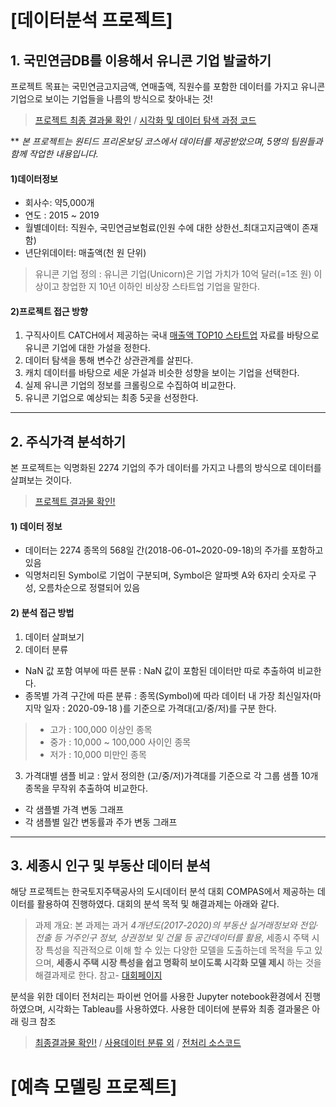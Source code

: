 # [데이터분석 프로젝트]

## 1. 국민연금DB를 이용해서 유니콘 기업 발굴하기  
프로젝트 목표는 국민연금고지금액, 연매출액, 직원수를 포함한 데이터를 가지고 유니콘기업으로 보이는 기업들을 나름의 방식으로 찾아내는 것!
> [프로젝트 최종 결과물 확인](https://nbviewer.jupyter.org/github/Lucia-KIM/project/blob/main/%E1%84%8B%E1%85%B2%E1%84%82%E1%85%B5%E1%84%8F%E1%85%A9%E1%86%AB%E1%84%80%E1%85%B5%E1%84%8B%E1%85%A5%E1%86%B8%E1%84%8E%E1%85%A1%E1%86%BD%E1%84%80%E1%85%B5/final.ipynb) / [시각화 및 데이터 탐색 과정 코드](https://github.com/Lucia-KIM/project/tree/main/%E1%84%8B%E1%85%B2%E1%84%82%E1%85%B5%E1%84%8F%E1%85%A9%E1%86%AB%E1%84%80%E1%85%B5%E1%84%8B%E1%85%A5%E1%86%B8%E1%84%8E%E1%85%A1%E1%86%BD%E1%84%80%E1%85%B5)

** _본 프로젝트는 원티드 프리온보딩 코스에서 데이터를 제공받았으며, 5명의 팀원들과 함께 작업한 내용입니다._ 

#### 1)데이터정보
- 회사수: 약5,000개
- 연도 : 2015 ~ 2019
- 월별데이터: 직원수, 국민연금보험료(인원 수에 대한 상한선_최대고지금액이 존재함)
- 년단위데이터: 매출액(천 원 단위)
> 유니콘 기업 정의 : 유니콘 기업(Unicorn)은 기업 가치가 10억 달러(=1조 원) 이상이고 창업한 지 10년 이하인 비상장 스타트업 기업을 말한다.

#### 2)프로젝트 접근 방향
1. 구직사이트 CATCH에서 제공하는 국내 [매출액 TOP10 스타트업](https://m.catch.co.kr/Comp/CompThemeRank?TCode=163) 자료를 바탕으로 유니콘 기업에 대한 가설을 정한다. 
2. 데이터 탐색을 통해 변수간 상관관계를 살핀다. 
3. 캐치 데이터를 바탕으로 세운 가설과 비슷한 성향을 보이는 기업을 선택한다. 
4. 실제 유니콘 기업의 정보를 크롤링으로 수집하여 비교한다.
5. 유니콘 기업으로 예상되는 최종 5곳을 선정한다.
---
## 2. 주식가격 분석하기
본 프로젝트는 익명화된 2274 기업의 주가 데이터를 가지고 나름의 방식으로 데이터를 살펴보는 것이다. 
> [프로젝트 결과물 확인!](https://nbviewer.jupyter.org/github/Lucia-KIM/project/blob/main/%E1%84%8C%E1%85%AE%E1%84%80%E1%85%A1%E1%84%87%E1%85%AE%E1%86%AB%E1%84%89%E1%85%A5%E1%86%A8/wanted_stock_price_analysis.ipynb)

#### 1) 데이터 정보
- 데이터는 2274 종목의 568일 간(2018-06-01~2020-09-18)의 주가를 포함하고 있음
- 익명처리된 Symbol로 기업이 구분되며, Symbol은 알파벳 A와 6자리 숫자로 구성, 오름차순으로 정렬되어 있음

#### 2) 분석 접근 방법
1. 데이터 살펴보기
2. 데이터 분류
 - NaN 값 포함 여부에 따른 분류 : NaN 값이 포함된 데이터만 따로 추출하여 비교한다.
 - 종목별 가격 구간에 따른 분류 : 종목(Symbol)에 따라 데이터 내 가장 최신일자(마지막 일자 : 2020-09-18 )를 기준으로 가격대(고/중/저)를 구분 한다.
  > * 고가 : 100,000 이상인 종목 
  > * 중가 : 10,000 ~ 100,000 사이인 종목    
  > * 저가 : 10,000 미만인 종목
3. 가격대별 샘플 비교 : 
앞서 정의한 (고/중/저)가격대를 기준으로 각 그룹 샘플 10개 종목을 무작위 추출하여 비교한다.
 - 각 샘플별 가격 변동 그래프
 - 각 샘플별 일간 변동률과 주가 변동 그래프

---
## 3. 세종시 인구 및 부동산 데이터 분석
해당 프로젝트는 한국토지주택공사의 도시데이터 분석 대회 COMPAS에서 제공하는 데이터를 활용하여 진행하였다. 
대회의 분석 목적 및 해결과제는 아래와 같다.
> 과제 개요: 본 과제는 과거 *4개년도(2017-2020)의 부동산 실거래정보와 전입‧전출 등 거주인구 정보, 상권정보 및 건물 등 공간데이터를 활용*, 세종시 주택 시장 특성을 직관적으로 이해 할 수 있는 다양한 모델을 도출하는데 목적을 두고 있으며, __세종시 주택 시장 특성을 쉽고 명확히 보이도록 시각화 모델 제시__ 하는 것을 해결과제로 한다. 
> 참고- [대회페이지](https://compas.lh.or.kr/subj/past/info?subjNo=SBJ_2102_001)

분석을 위한 데이터 전처리는 파이썬 언어를 사용한 Jupyter notebook환경에서 진행하였으며, 시각화는 Tableau를 사용하였다. 사용한 데이터에 분류와 최종 결과물은 아래 링크 참조
> [최종결과물 확인!](https://public.tableau.com/profile/.13254526#!/vizhome/_1_16165808190810/1_2) / 
> [사용데이터 분류 외](https://www.notion.so/5759c624ee96450084a2eebd2bdc7277) /
> [전처리 소스코드](https://github.com/Lucia-KIM/project/tree/main/%E1%84%89%E1%85%A6%E1%84%8C%E1%85%A9%E1%86%BC%E1%84%89%E1%85%B5_%E1%84%87%E1%85%AE%E1%86%AB%E1%84%89%E1%85%A5%E1%86%A8)
> 







# [예측 모델링 프로젝트]

